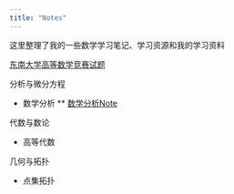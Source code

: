 ```yaml
---
title: "Notes"
---
```


这里整理了我的一些数学学习笔记、学习资源和我的学习资料

[东南大学高等数学竞赛试题](https://liyanyang1219.github.io/assets/southeast.pdf)

分析与微分方程

* 数学分析
** [数学分析Note](https://liyanyang1219.github.io/assets/MathematicalAnalysis.pdf)

代数与数论

* 高等代数

几何与拓扑

* 点集拓扑
